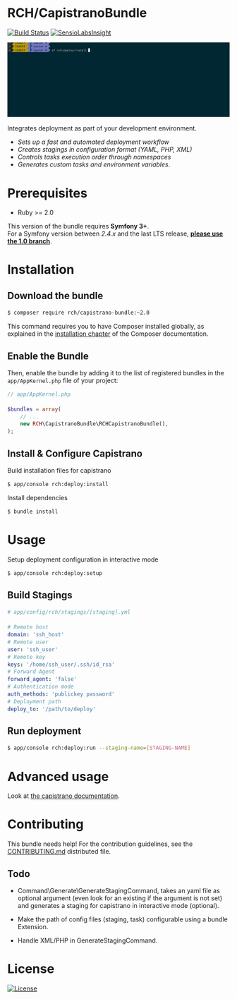 # RCH/CapistranoBundle

[![Build Status](https://travis-ci.org/chalasr/RCHCapistranoBundle.svg?branch=master)](https://travis-ci.org/chalasr/RCHCapistranoBundle)
[![SensioLabsInsight](https://insight.sensiolabs.com/projects/e814ac8b-4a1c-498d-b9ea-6e1edd2fb26f/mini.png)](https://insight.sensiolabs.com/projects/e814ac8b-4a1c-498d-b9ea-6e1edd2fb26f)

![](Resources/doc/SCREENCAST.gif)

Integrates deployment as part of your development environment.

- _Sets up a fast and automated deployment workflow_
- _Creates stagings in configuration format (YAML, PHP, XML)_
- _Controls tasks execution order through namespaces_
- _Generates custom tasks and environment variables_.

Prerequisites
=============

- Ruby >= 2.0

This version of the bundle requires __Symfony 3+__.  
For a Symfony version between _2.4.x_ and the last LTS release, [__please use the 1.0 branch__](https://github.com/chalasr/rchcapistranobundle/tree/1.0).

Installation
============

Download the bundle
------------------------------------------

```bash
$ composer require rch/capistrano-bundle:~2.0
```

This command requires you to have Composer installed globally, as explained
in the [installation chapter](https://getcomposer.org/doc/00-intro.md)
of the Composer documentation.

Enable the Bundle
-----------------

Then, enable the bundle by adding it to the list of registered bundles
in the `app/AppKernel.php` file of your project:

```php
// app/AppKernel.php

$bundles = array(
    // ...
    new RCH\CapistranoBundle\RCHCapistranoBundle(),
);
```

Install & Configure Capistrano
-------------------------

Build installation files for capistrano
```bash
$ app/console rch:deploy:install
```

Install dependencies
```bash
$ bundle install
```

Usage
======

Setup deployment configuration in interactive mode  
```bash
$ app/console rch:deploy:setup
```

Build Stagings
---------------

```yaml
# app/config/rch/stagings/[staging].yml

# Remote host
domain: 'ssh_host'
# Remote user
user: 'ssh_user'
# Remote key              
keys: '/home/ssh_user/.ssh/id_rsa'
# Forward Agent
forward_agent: 'false'
# Authentication mode
auth_methods: 'publickey password'
# Deployment path
deploy_to: '/path/to/deploy'            
```

Run deployment
--------------

```bash
$ app/console rch:deploy:run --staging-name=[STAGING-NAME]
```

Advanced usage
===============

Look at [the capistrano documentation](https://github.com/capistrano/capistrano#usage).

Contributing
============

This bundle needs help!
For the contribution guidelines, see the [CONTRIBUTING.md](CONTRIBUTING.md) distributed file.

Todo
-----

- Command\Generate\GenerateStagingCommand, takes an yaml file as optional argument (even look for an existing if the argument is not set) and generates a staging for capistrano in interactive mode (optional).

- Make the path of config files (staging, task) configurable using a bundle Extension.

- Handle XML/PHP in GenerateStagingCommand.

License
=======

[![License](http://img.shields.io/:license-gpl3-blue.svg)](http://www.gnu.org/licenses/gpl-3.0.html)
